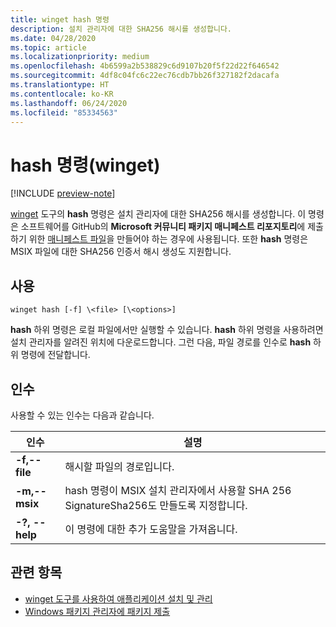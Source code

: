 ```yaml
---
title: winget hash 명령
description: 설치 관리자에 대한 SHA256 해시를 생성합니다.
ms.date: 04/28/2020
ms.topic: article
ms.localizationpriority: medium
ms.openlocfilehash: 4b6599a2b538829c6d9107b20f5f22d22f646542
ms.sourcegitcommit: 4df8c04fc6c22ec76cdb7bb26f327182f2dacafa
ms.translationtype: HT
ms.contentlocale: ko-KR
ms.lasthandoff: 06/24/2020
ms.locfileid: "85334563"
---
```

# <a name="hash-command-winget"></a>hash 명령(winget)

[!INCLUDE [preview-note](../../includes/package-manager-preview.md)]

[winget](index.md) 도구의 **hash** 명령은 설치 관리자에 대한 SHA256 해시를 생성합니다. 이 명령은 소프트웨어를 GitHub의 **Microsoft 커뮤니티 패키지 매니페스트 리포지토리**에 제출하기 위한 [매니페스트 파일](../package/manifest.md)을 만들어야 하는 경우에 사용됩니다. 또한 **hash** 명령은 MSIX 파일에 대한 SHA256 인증서 해시 생성도 지원합니다.

## <a name="usage"></a>사용

`winget hash [-f] \<file> [\<options>]`

**hash** 하위 명령은 로컬 파일에서만 실행할 수 있습니다. **hash** 하위 명령을 사용하려면 설치 관리자를 알려진 위치에 다운로드합니다. 그런 다음, 파일 경로를 인수로 **hash** 하위 명령에 전달합니다.

## <a name="arguments"></a>인수

사용할 수 있는 인수는 다음과 같습니다.

| 인수  | 설명 |
|--------------|-------------|
| **-f,--file** |  해시할 파일의 경로입니다. |
| **-m,--msix**  | hash 명령이 MSIX 설치 관리자에서 사용할 SHA 256 SignatureSha256도 만들도록 지정합니다. |
| **-?, --help** |  이 명령에 대한 추가 도움말을 가져옵니다. |

## <a name="related-topics"></a>관련 항목

* [winget 도구를 사용하여 애플리케이션 설치 및 관리](index.md)
* [Windows 패키지 관리자에 패키지 제출](../package/index.md)
